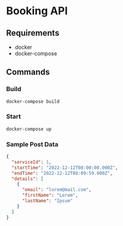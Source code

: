 # Booking API

## Requirements

- docker
- docker-compose

## Commands

### Build

```bash
docker-compose build
```

### Start

```bash
docker-compose up
```

### Sample Post Data

```json
{
  "serviceId": 1,
  "startTime": "2022-12-12T08:00:00.000Z",
  "endTime": "2022-12-12T08:09:59.000Z",
  "details": [
    {
      "email": "lorem@mail.com",
      "firstName": "Lorem",
      "lastName": "Ipsum"
    }
  ]
}
```
